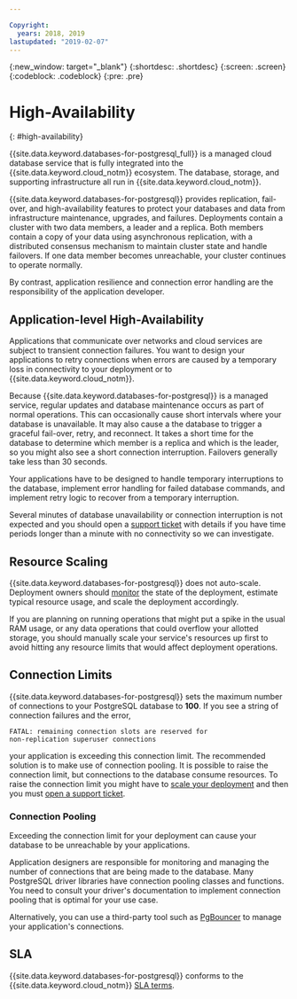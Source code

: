 ```yaml
---

Copyright:
  years: 2018, 2019
lastupdated: "2019-02-07"
---
```


{:new_window: target="_blank"}
{:shortdesc: .shortdesc}
{:screen: .screen}
{:codeblock: .codeblock}
{:pre: .pre}

# High-Availability
{: #high-availability}

{{site.data.keyword.databases-for-postgresql_full}} is a managed cloud database service that is fully integrated into the {{site.data.keyword.cloud_notm}} ecosystem. The database, storage, and supporting infrastructure all run in {{site.data.keyword.cloud_notm}}.

{{site.data.keyword.databases-for-postgresql}} provides replication, fail-over, and high-availability features to protect your databases and data from infrastructure maintenance, upgrades, and failures. Deployments contain a cluster with two data members, a leader and a replica. Both members contain a copy of your data using asynchronous replication, with a distributed consensus mechanism to maintain cluster state and handle failovers. If one data member becomes unreachable, your cluster continues to operate normally.

By contrast, application resilience and connection error handling are the responsibility of the application developer.

## Application-level High-Availability

Applications that communicate over networks and cloud services are subject to transient connection failures. You want to design your applications to retry connections when errors are caused by a temporary loss in connectivity to your deployment or to {{site.data.keyword.cloud_notm}}.

Because {{site.data.keyword.databases-for-postgresql}} is a managed service, regular updates and database maintenance occurs as part of normal operations. This can occasionally cause short intervals where your database is unavailable. It may also cause a the database to trigger a graceful fail-over, retry, and reconnect. It takes a short time for the database to determine which member is a replica and which is the leader, so you might also see a short connection interruption. Failovers generally take less than 30 seconds.

Your applications have to be designed to handle temporary interruptions to the database, implement error handling for failed database commands, and implement retry logic to recover from a temporary interruption.

Several minutes of database unavailability or connection interruption is not expected and you should open a [support ticket](https://cloud.ibm.com/unifiedsupport/cases/add) with details if you have time periods longer than a minute with no connectivity so we can investigate.

## Resource Scaling

{{site.data.keyword.databases-for-postgresql}} does not auto-scale. Deployment owners should [monitor](/docs/services/databases-for-postgresql?topic=databases-for-postgresql-monitoring) the state of the deployment, estimate typical resource usage, and scale the deployment accordingly.

If you are planning on running operations that might put a spike in the usual RAM usage, or any data operations that could overflow your allotted storage, you should manually scale your service's resources up first to avoid hitting any resource limits that would affect deployment operations.

## Connection Limits 

{{site.data.keyword.databases-for-postgresql}} sets the maximum number of connections to your PostgreSQL database to **100**. If you see a string of connection failures and the error,
```
FATAL: remaining connection slots are reserved for
non-replication superuser connections
```
your application is exceeding this connection limit. The recommended solution is to make use of connection pooling. It is possible to raise the connection limit, but connections to the database consume resources. To raise the connection limit you might have to [scale your deployment](/docs/services/databases-for-postgresql?topic=databases-for-postgresql-dashboard-settings#scaling-resources) and then you must [open a support ticket](https://cloud.ibm.com/unifiedsupport/cases/add). 

### Connection Pooling

Exceeding the connection limit for your deployment can cause your database to be unreachable by your applications.

Application designers are responsible for monitoring and managing the number of connections that are being made to the database. Many PostgreSQL driver libraries have connection pooling classes and functions. You need to consult your driver's documentation to implement connection pooling that is optimal for your use case.

Alternatively, you can use a third-party tool such as [PgBouncer](https://pgbouncer.github.io/) to manage your application's connections.

## SLA

{{site.data.keyword.databases-for-postgresql}} conforms to the {{site.data.keyword.cloud_notm}} [SLA terms](/docs/overview?topic=overview-SLAs#SLAs).

